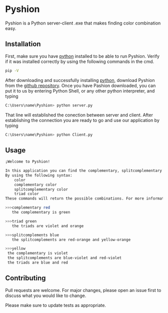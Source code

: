# Pyshion

Pyshion is a Python server-client .exe that makes finding color combination easy. 

## Installation

First, make sure you have [python](https://www.python.org/downloads/) installed to be able to run Pyshion. Verify if it was installed correctly by using the following commands in the cmd. 

```bash
pip -V
```
After downloading and successfully installing [python](https://www.python.org/downloads/), download Pyshion from the [github repository](https://github.com/Gardy291/Pyshion.git). Once you have Pashion downloaded, you can put it to us by entering Python Shell, or any other python interpreter, and typing 

```bash
C:\Users\name\Pyshion> python server.py
```
That line will established the conection between server and client. After establishing the connection you are ready to go and use our application by typing
```bash
C:\Users\name\Pyshion> python Client.py
```
## Usage
```bash
¡Welcome to Pyshion! 

In this application you can find the complementary, splitcomplementary and triad colors 
By using the following syntax: 
	color
	complementary color
	splitcomplementary color
	triad color
These commands will return the possible combinations. For more information type help.

>>>complementary red
   the complementary is green

>>>triad green
   the triads are violet and orange

>>>splitcomplements blue
   the splitcomplements are red-orange and yellow-orange

>>>yellow
 the complementary is violet
 the splitcomplements are blue-violet and red-violet
 the triads are blue and red
```

## Contributing
Pull requests are welcome. For major changes, please open an issue first to discuss what you would like to change.

Please make sure to update tests as appropriate.
